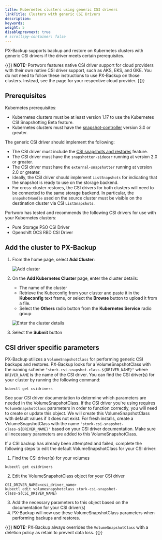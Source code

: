 ```yaml
---
title: Kubernetes clusters using generic CSI drivers
linkTitle: Clusters with generic CSI Drivers
description: 
keywords:
weight: 5
disableprevnext: true
# scrollspy-container: false
---
```


PX-Backup supports backup and restore on Kubernetes clusters with generic CSI drivers if the driver meets certain prerequisites. 

{{<info>}}
**NOTE:** Portworx features native CSI driver support for cloud providers with their own native CSI driver support, such as AKS, EKS, and GKE. You do not need to follow these instructions to use PX-Backup on those clusters. Instead, see the page for your respective cloud provider.
{{</info>}}

## Prerequisites

Kubernetes prerequisites:

* Kubernetes clusters must be at least version 1.17 to use the Kubernetes CSI Snapshotting Beta feature.
* Kubernetes clusters must have the [snapshot-controller](https://github.com/kubernetes-csi/external-snapshotter/tree/master/deploy/kubernetes/snapshot-controller) version 3.0 or greater.

The generic CSI driver should implement the following:
  
* The CSI driver must include the [CSI snapshots and restores](https://kubernetes-csi.github.io/docs/snapshot-restore-feature.html) feature.
* The CSI driver must have the `snapshotter-sidecar` running at version 2.0 or greater.
* The CSI driver must have the `external-snapshotter` running at version 2.0 or greater.
* Ideally, the CSI driver should implement `ListSnapshots` for indicating that the snapshot is ready to use on the storage backend.
* For cross-cluster restores, the CSI drivers for both clusters will need to be connected to the same storage backend. In particular, the `snapshotHandle` used on the source cluster must be visible on the destination cluster via CSI `ListSnapshots`.

Portworx has tested and recommends the following CSI drivers for use with your Kubernetes clusters:

* Pure Storage PSO CSI Driver
* Openshift OCS RBD CSI Driver

## Add the cluster to PX-Backup

1. From the home page, select **Add Cluster**:

    ![Add cluster](/img/add-cluster.png)

2. On the **Add Kubernetes Cluster** page, enter the cluster details:

    * The name of the cluster
    * Retrieve the Kubeconfig from your cluster and paste it in the **Kubeconfig** text frame, or select the **Browse** button to upload it from a file.
    * Select the **Others** radio button from the **Kubernetes Service** radio group

    ![Enter the cluster details](/img/enter-other-kubernetes-distributions-cluster-details.png)

3. Select the **Submit** button

## CSI driver specific parameters
PX-Backup utilizes a `VolumeSnapshotClass` for performing generic CSI backups and restores. PX-Backup looks for a VolumeSnapshotClass with the naming scheme `"stork-csi-snapshot-class-${DRIVER_NAME}"` where `DRIVER_NAME` is the name of the CSI driver. You can find the CSI driver(s) for your cluster by running the following command:
```
kubectl get csidrivers
```

See your CSI driver documentation to determine which parameters are needed in the VolumeSnapshotClass. If the CSI driver you're using requires `VolumeSnapshotClass` parameters in order to function correctly, you will need to create or update this object. We will create this VolumeSnapshotClass with default values if it does not exist.
For fresh installs, create a VolumeSnapshotClass with the name `"stork-csi-snapshot-class-${DRIVER_NAME}"` based on your CSI driver documentation. Make sure all necessary parameters are added to this VolumeSnapshotClass.

If a CSI backup has already been attempted and failed, complete the following steps to edit the default VolumeSnapshotClass for your CSI driver:
1. Find the CSI driver(s) for your volumes
```
kubectl get csidrivers
```
2. Edit the VolumeSnapshotClass object for your CSI driver
```
CSI_DRIVER_NAME=<csi_driver_name>
kubectl edit volumesnapshotclass stork-csi-snapshot-class-${CSI_DRIVER_NAME}
```
3. Add the necessary parameters to this object based on the documentation for your CSI driver(s)
4. PX-Backup will now use these VolumeSnapshotClass parameters when performing backups and restores.

{{<info>}}
**NOTE:** PX-Backup always overrides the `VolumeSnapshotClass` with a deletion policy as retain to prevent data loss.
{{</info>}}
